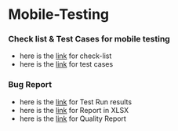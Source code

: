 # Mobile-Testing
### Check list & Test Cases for mobile testing
- here is the [link](https://docs.google.com/spreadsheets/d/1m5zTCBBhTQdOh9BdX5FD0YJZwVvgXewd/edit?usp=sharing&ouid=115054486416222020297&rtpof=true&sd=true) for check-list
- here is the [link](https://github.com/BaizhumartovIlyas/Mobile-Testing/blob/main/Ilyas%20Baizhumartov%20-%20Mobile%20Testing.pdf) for test cases
### Bug Report 
- here is the [link](https://github.com/BaizhumartovIlyas/Mobile-Testing/blob/main/Test%20run%20-%20Ilyas%20Baizhumartov.pdf) for Test Run results
- here is the [link](https://github.com/BaizhumartovIlyas/Mobile-Testing/commit/f8e23636d9bd82fa5f7bc7a12784f18e8f62f31f) for Report in XLSX
- here is the [link](https://github.com/BaizhumartovIlyas/Mobile-Testing/blob/main/Quality%20Report%20-%20Ilyas%20Baizhumartov.pdf) for Quality Report
